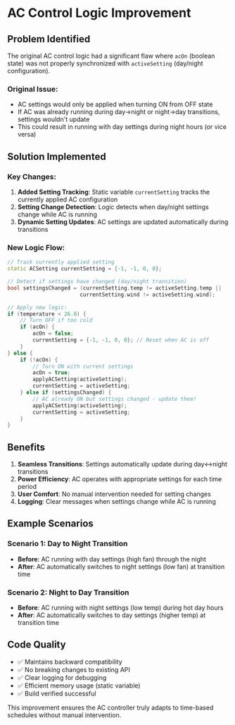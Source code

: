 # AC Control Logic Improvement

## Problem Identified
The original AC control logic had a significant flaw where `acOn` (boolean state) was not properly synchronized with `activeSetting` (day/night configuration).

### Original Issue:
- AC settings would only be applied when turning ON from OFF state
- If AC was already running during day→night or night→day transitions, settings wouldn't update
- This could result in running with day settings during night hours (or vice versa)

## Solution Implemented

### Key Changes:
1. **Added Setting Tracking**: Static variable `currentSetting` tracks the currently applied AC configuration
2. **Setting Change Detection**: Logic detects when day/night settings change while AC is running
3. **Dynamic Setting Updates**: AC settings are updated automatically during transitions

### New Logic Flow:

```cpp
// Track currently applied setting
static ACSetting currentSetting = {-1, -1, 0, 0};

// Detect if settings have changed (day/night transition)
bool settingsChanged = (currentSetting.temp != activeSetting.temp || 
                       currentSetting.wind != activeSetting.wind);

// Apply new logic:
if (temperature < 26.0) {
    // Turn OFF if too cold
    if (acOn) {
        acOn = false;
        currentSetting = {-1, -1, 0, 0}; // Reset when AC is off
    }
} else {
    if (!acOn) {
        // Turn ON with current settings
        acOn = true;
        applyACSetting(activeSetting);
        currentSetting = activeSetting;
    } else if (settingsChanged) {
        // AC already ON but settings changed - update them!
        applyACSetting(activeSetting);
        currentSetting = activeSetting;
    }
}
```

## Benefits

1. **Seamless Transitions**: Settings automatically update during day↔night transitions
2. **Power Efficiency**: AC operates with appropriate settings for each time period
3. **User Comfort**: No manual intervention needed for setting changes
4. **Logging**: Clear messages when settings change while AC is running

## Example Scenarios

### Scenario 1: Day to Night Transition
- **Before**: AC running with day settings (high fan) through the night
- **After**: AC automatically switches to night settings (low fan) at transition time

### Scenario 2: Night to Day Transition  
- **Before**: AC running with night settings (low temp) during hot day hours
- **After**: AC automatically switches to day settings (higher temp) at transition time

## Code Quality
- ✅ Maintains backward compatibility
- ✅ No breaking changes to existing API
- ✅ Clear logging for debugging
- ✅ Efficient memory usage (static variable)
- ✅ Build verified successful

This improvement ensures the AC controller truly adapts to time-based schedules without manual intervention.
